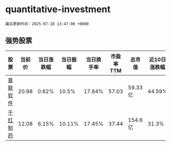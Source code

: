 # quantitative-investment

`最后更新时间：2025-07-18 13:47:00 +0800`

## 强势股票

|股票|当前价|当日涨跌幅|当日振幅|当日换手率|市盈率TTM|总市值|近10日涨跌幅|
|----|----|----|----|----|----|----|----|
|[普联软件](https://xueqiu.com/S/SZ300996)|20.98|0.62%|10.5%|17.84%|57.03|59.33亿|44.59%|
|[千红制药](https://xueqiu.com/S/SZ002550)|12.08|6.15%|10.11%|17.45%|37.44|154.6亿|31.3%|
